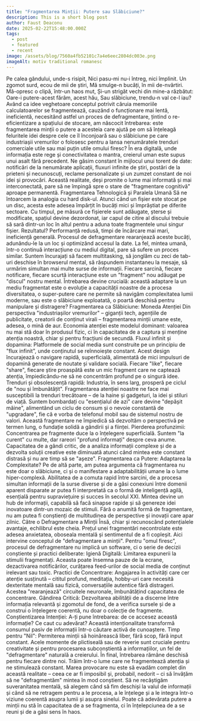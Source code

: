 ```yaml
---
title: "Fragmentarea Minții: Putere sau Slăbiciune?"
description: This is a short blog post
author: Faust Deaconu
date: 2025-02-22T15:48:00.000Z
tags:
  - post
  - featured
  - recent
image: /assets/blog/7560a4fb52101c7a4e6eec2804dc003e.png
imageAlt: motiv traditional romanesc
---
```


Pe calea gândului, unde-s risipit,
Nici pasu-mi nu-i întreg, nici împlinit.
Un zgomot surd, ecou de mii de știri,
Mă smulge-n bucăți, în mii de-nvârtiri.
Mă-opresc o clipă, într-un haos mut,
Și-un strigăt vechi din mine-a răzbătut:
Oare-i putere-acest fărâm, acest hău,
Sau slăbiciune, trendu-n val ce-l iau?
Având ca idee veghetoare conceptul potrivit căruia memoriile calculatoarelor se fragmentează, cauzând o funcționare mai lentă, ineficientă, necesitând astfel un proces de defragmentare, țintind o re-eficientizare a spațiului de stocare, am născocit întrebarea: este fragmentarea minții o putere a acesteia care ajută pe om să înțeleagă feluritele idei despre cele ce îl înconjoară sau o slăbiciune pe care industriașii vremurilor o folosesc pentru a lansa nenumăratele trenduri comerciale utile sau mai puțin utile omului firesc?
În era digitală, unde informația este rege și conectivitatea o mantra, creierul uman este supus unui asalt fără precedent. Ne găsim constant în mijlocul unui torent de date: notificări de la nenumărate aplicații, fluxuri infinite de știri, postări de la prieteni și necunoscuți, reclame personalizate și un zumzet constant de noi idei și provocări. Această realitate, deși promite o lume mai informată și mai interconectată, pare să ne împingă spre o stare de "fragmentare cognitivă" aproape permanentă.
Fragmentarea Tehnologică și Paralela Umană
Să ne întoarcem la analogia cu hard disk-ul. Atunci când un fișier este stocat pe un disc, acesta este adesea împărțit în bucăți mici și împrăștiat pe diferite sectoare. Cu timpul, pe măsură ce fișierele sunt adăugate, șterse și modificate, spațiul devine dezordonat, iar capul de citire al discului trebuie să sară dintr-un loc în altul pentru a aduna toate fragmentele unui singur fișier. Rezultatul? Performanță redusă, timpi de încărcare mai mari, ineficiență generală. Procesul de defragmentare rearanjează aceste bucăți, adunându-le la un loc și optimizând accesul la date.
La fel, mintea umană, într-o continuă interacțiune cu mediul digital, pare să sufere un proces similar. Suntem încurajați să facem multitasking, să jonglăm cu zeci de tab-uri deschise în browserul mental, să răspundem instantaneu la mesaje, să urmărim simultan mai multe surse de informații. Fiecare sarcină, fiecare notificare, fiecare scurtă interacțiune este un "fragment" nou adăugat pe "discul" nostru mental. Întrebarea devine crucială: această adaptare la un mediu fragmentat este o evoluție a capacității noastre de a procesa diversitatea, o super-putere care ne permite să navigăm complexitatea lumii moderne, sau este o slăbiciune exploatată, o poartă deschisă pentru manipulare și distragere?
Fragmentarea ca Slăbiciune: Moneda Atenției
Din perspectiva "industriașilor vremurilor" – giganții tech, agențiile de publicitate, creatorii de conținut virali – fragmentarea minții umane este, adesea, o mină de aur. Economia atenției este modelul dominant: valoarea nu mai stă doar în produsul fizic, ci în capacitatea de a captura și menține atenția noastră, chiar și pentru fracțiuni de secundă.
Fluxul infinit și dopamina: Platformele de social media sunt construite pe un principiu de "flux infinit", unde conținutul se reînnoiește constant. Acest design încurajează o navigare rapidă, superficială, alimentată de mici impulsuri de dopamină generate de noutate și validare socială. Fiecare "like", fiecare "share", fiecare știre proaspătă este un mic fragment care ne captează atenția, împiedicându-ne să ne concentrăm profund pe o singură idee.
Trenduri și obsolescență rapidă: Industria, în sens larg, prosperă pe ciclul de "nou și îmbunătățit". Fragmentarea atenției noastre ne face mai susceptibili la trenduri trecătoare – de la haine și gadgeturi, la idei și stiluri de viață. Suntem bombardați cu "esențialul de azi" care devine "depășit mâine", alimentând un ciclu de consum și o nevoie constantă de "upgradare", fie că e vorba de telefonul mobil sau de sistemul nostru de valori. Această fragmentare ne împiedică să dezvoltăm o perspectivă pe termen lung, o fundație solidă a gândirii și a ființei.
Pierderea profunzimii: Concentrarea pe fragmente duce la o înțelegere superficială. Suntem "la curent" cu multe, dar rareori "profund informați" despre ceva anume. Capacitatea de a gândi critic, de a analiza informații complexe și de a dezvolta soluții creative este diminuată atunci când mintea este constant distrasă și nu are timp să se "așeze".
Fragmentarea ca Putere: Adaptarea la Complexitate?
Pe de altă parte, am putea argumenta că fragmentarea nu este doar o slăbiciune, ci și o manifestare a adaptabilității umane la o lume hiper-complexă. Abilitatea de a comuta rapid între sarcini, de a procesa simultan informații de la surse diverse și de a găsi conexiuni între domenii aparent disparate ar putea fi interpretată ca o formă de inteligență agilă, esențială pentru supraviețuire și succes în secolul XXI. Mintea devine un hub de informații, capabilă să facă sinapse rapide și să genereze idei inovatoare dintr-un mozaic de stimuli. Fără o anumită formă de fragmentare, nu am putea fi conștienți de multitudinea de perspective și inovații care apar zilnic.
Către o Defragmentare a Minții
Însă, chiar și recunoscând potențialele avantaje, echilibrul este cheia. Prețul unei fragmentări necontrolate este adesea anxietatea, oboseala mentală și sentimentul de a fi copleșit. Aici intervine conceptul de "defragmentare a minții".
Pentru "omul firesc", procesul de defragmentare nu implică un software, ci o serie de decizii conștiente și practici deliberate:
Igienă Digitală: Limitarea expunerii la stimulii fragmentați. Aceasta poate însemna pauze de la ecrane, dezactivarea notificărilor, curățarea feed-urilor de social media de conținut irelevant sau toxic.
Practici de Concentrare: Angajarea în activități care cer atenție susținută – cititul profund, meditația, hobby-uri care necesită dexteritate mentală sau fizică, conversațiile autentice fără distrageri. Acestea "rearanjează" circuitele neuronale, îmbunătățind capacitatea de concentrare.
Gândirea Critică: Dezvoltarea abilității de a discerne între informația relevantă și zgomotul de fond, de a verifica sursele și de a construi o înțelegere coerentă, nu doar o colecție de fragmente.
Conștientizarea Intenției: A-ți pune întrebarea: de ce accesez această informație? Ce caut cu adevărat? Această intenționalitate transformă consumul pasiv de informații într-o căutare activă de cunoaștere.
Timp pentru "Nil": Permiterea minții să hoinărească liber, fără scop, fără input constant. Acele momente de plictiseală sau de reverie sunt cruciale pentru creativitate și pentru procesarea subconștientă a informațiilor, un fel de "defragmentare" naturală a creierului.
În final, întrebarea rămâne deschisă pentru fiecare dintre noi. Trăim într-o lume care ne fragmentează atenția și ne stimulează constant. Marea provocare nu este să evadăm complet din această realitate – ceea ce ar fi imposibil și, probabil, nedorit – ci să învățăm să ne "defragmentăm" mintea în mod conștient. Să ne recâștigăm suveranitatea mentală, să alegem când să fim deschiși la valul de informații și când să ne retragem pentru a le procesa, a le înțelege și a le integra într-o viziune coerentă asupra lumii și asupra sinelui. Poate că adevărata putere a minții nu stă în capacitatea de a se fragmenta, ci în înțelepciunea de a se reuni și de a găsi sens în haos.

